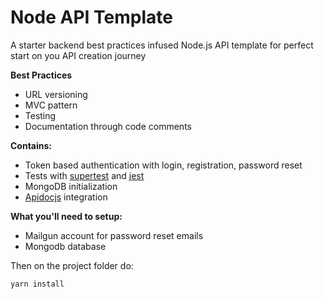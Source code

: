 # Node API Template
A starter backend best practices infused Node.js API template for perfect start on you API creation journey 

**Best Practices**
* URL versioning
* MVC pattern
* Testing
* Documentation through code comments

**Contains:**
* Token based authentication with login, registration, password reset
* Tests with [supertest](https://github.com/ladjs/supertest#readme) and [jest](https://jestjs.io/)
* MongoDB initialization
* [Apidocjs](https://apidocjs.com/) integration

**What you'll need to setup:**
* Mailgun account for password reset emails
* Mongodb database

Then on the project folder do:
```shell
yarn install
```


